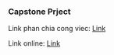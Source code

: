 ### Capstone Prject

Link phan chia cong viec: [Link](https://docs.google.com/spreadsheets/d/1SQgxsDla1UIeS3_a1WpMoAT_SltMpDWN/edit?gid=603007439#gid=603007439)

Link online: [Link](https://nhom2-bc71-capstone.vercel.app/)
